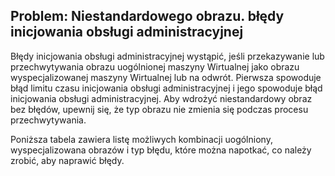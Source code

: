 ## <a name="issue-custom-image-provisioning-errors"></a>Problem: Niestandardowego obrazu. błędy inicjowania obsługi administracyjnej
Błędy inicjowania obsługi administracyjnej wystąpić, jeśli przekazywanie lub przechwytywania obrazu uogólnionej maszyny Wirtualnej jako obrazu wyspecjalizowanej maszyny Wirtualnej lub na odwrót. Pierwsza spowoduje błąd limitu czasu inicjowania obsługi administracyjnej i jego spowoduje błąd inicjowania obsługi administracyjnej. Aby wdrożyć niestandardowy obraz bez błędów, upewnij się, że typ obrazu nie zmienia się podczas procesu przechwytywania.

Poniższa tabela zawiera listę możliwych kombinacji uogólniony, wyspecjalizowana obrazów i typ błędu, które można napotkać, co należy zrobić, aby naprawić błędy.

